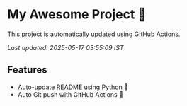 # My Awesome Project 🚀

This project is automatically updated using GitHub Actions.

_Last updated: 2025-05-17 03:55:09 IST_

## Features
- Auto-update README using Python 🐍
- Auto Git push with GitHub Actions 🤖
